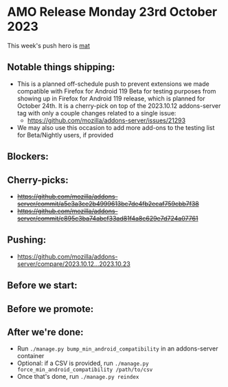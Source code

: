 # AMO Release Monday 23rd October 2023

This week's push hero is [mat](https://github.com/diox)

## Notable things shipping:
- This is a planned off-schedule push to prevent extensions we made compatible with Firefox for Android 119 Beta for testing purposes from showing up in Firefox for Android 119 release, which is planned for October 24th. It is a cherry-pick on top of the 2023.10.12 addons-server tag with only a couple changes related to a single issue:
  - https://github.com/mozilla/addons-server/issues/21293
- We may also use this occasion to add more add-ons to the testing list for Beta/Nightly users, if provided

## Blockers:

## Cherry-picks:
 - ~~https://github.com/mozilla/addons-server/commit/a5e3a3ce2b4999613bc7de4fb2ecaf759cbb7f38~~
 - ~~https://github.com/mozilla/addons-server/commit/c895c3ba74abcf33ad81f4a8c629e7d724a07761~~

## Pushing:

- https://github.com/mozilla/addons-server/compare/2023.10.12...2023.10.23

## Before we start:

## Before we promote:

## After we're done:

- Run `./manage.py bump_min_android_compatibility` in an addons-server container
- Optional: if a CSV is provided, run `./manage.py force_min_android_compatibility /path/to/csv`
- Once that's done, run `./manage.py reindex`
